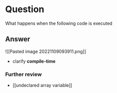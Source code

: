 # Question
What happens when the following code is executed

## Answer
![[Pasted image 20221109093911.png]]
- clarify **compile-time**

### Further review
- [[undeclared array variable]]